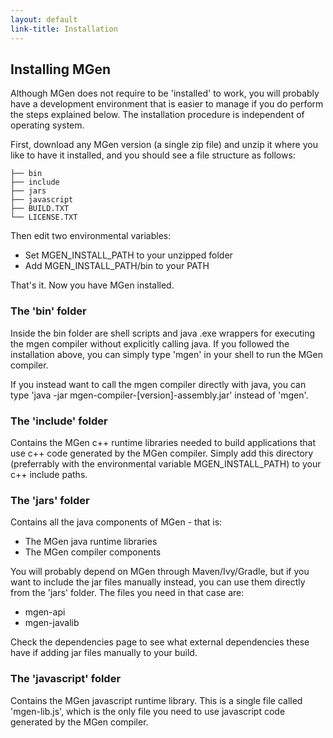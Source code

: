 ```yaml
---
layout: default
link-title: Installation
---
```


## Installing MGen

Although MGen does not require to be 'installed' to work, you will probably have a development environment that is easier to manage if you do perform the steps explained below. The installation procedure is independent of operating system.

First, download any MGen version (a single zip file) and unzip it where you like to have it installed, and you should see a file structure as follows:

    ├── bin
    ├── include
    ├── jars
    ├── javascript
    ├── BUILD.TXT
    └── LICENSE.TXT


Then edit two environmental variables:

 * Set MGEN_INSTALL_PATH to your unzipped folder
 * Add MGEN_INSTALL_PATH/bin to your PATH

That's it. Now you have MGen installed.


### The 'bin' folder

Inside the bin folder are shell scripts and java .exe wrappers for executing the mgen compiler without explicitly calling java. If you followed the installation above, you can simply type 'mgen' in your shell to run the MGen compiler.

If you instead want to call the mgen compiler directly with java, you can type 'java -jar mgen-compiler-[version]-assembly.jar' instead of 'mgen'.


### The 'include' folder

Contains the MGen c++ runtime libraries needed to build applications that use c++ code generated by the MGen compiler. Simply add this directory (preferrably with the environmental variable MGEN_INSTALL_PATH) to your c++ include paths.


### The 'jars' folder

Contains all the java components of MGen - that is:

 * The MGen java runtime libraries 
 * The MGen compiler components

You will probably depend on MGen through Maven/Ivy/Gradle, but if you want to include the jar files manually instead, you can use them directly from the 'jars' folder. The files you need in that case are:

 * mgen-api
 * mgen-javalib

Check the dependencies page to see what external dependencies these have if adding jar files manually to your build.


### The 'javascript' folder

Contains the MGen javascript runtime library. This is a single file called 'mgen-lib.js', which is the only file you need to use javascript code generated by the MGen compiler.





